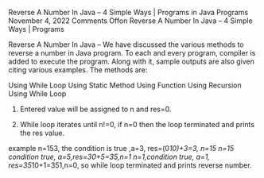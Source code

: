 Reverse A Number In Java – 4 Simple Ways | Programs
in Java Programs November 4, 2022 Comments Offon Reverse A Number In Java – 4 Simple Ways | Programs

Reverse A Number In Java – We have discussed the various methods to reverse a number in Java program. To each and every program, compiler is added to execute the program. Along with it, sample outputs are also given citing various examples. The methods are:

Using While Loop
Using Static Method
Using Function
Using Recursion
Using While Loop
1) Entered value will be assigned to n and res=0.

2) While loop iterates until n!=0, if n=0 then the loop terminated and prints the res  value.

example n=153, the condition is true ,a=3, res=(0*10)+3=3, n=15
n=15 condition true, a=5,res=30+5=35,n=1
n=1,condition true, a=1, res=35*10+1=351,n=0, so while loop terminated and prints reverse number.